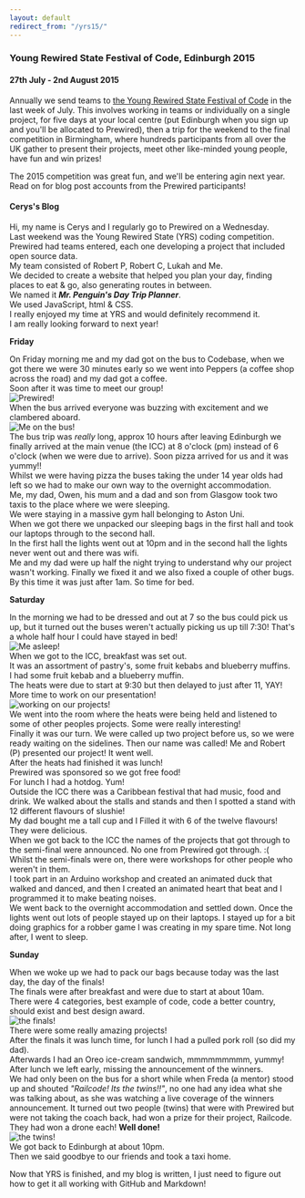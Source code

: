 ```yaml
---
layout: default
redirect_from: "/yrs15/"
---
```


### Young Rewired State Festival of Code, Edinburgh 2015

#### <span class="btn-big inner lighter color1-bg">27th July - 2nd August 2015</span>

Annually we send teams to [the Young Rewired State Festival of Code](http://festival.yrs.io) in the last week of July. This involves working in teams or individually on a single project, for five days at your local centre (put Edinburgh when you sign up and you'll be allocated to Prewired), then a trip for the weekend to the final competition in Birmingham, where hundreds participants from all over the UK gather to present their projects, meet other like-minded young people, have fun and win prizes!

The 2015 competition was great fun, and we'll be entering agin next year. Read on for blog post accounts from the Prewired participants!

#### Cerys's Blog

Hi, my name is Cerys and I regularly go to Prewired on a Wednesday.  
Last weekend was the Young Rewired State (YRS) coding competition.  
Prewired had teams entered, each one developing a project that included open source data.  
My team consisted of Robert P, Robert C, Lukah and Me.  
We decided to create a website that helped you plan your day, finding places to eat & go, also generating routes in between.  
We named it **_Mr. Penguin's Day Trip Planner_**.  
We used JavaScript, html & CSS.  
I really enjoyed my time at YRS and would definitely recommend it.  
I am really looking forward to next year!  

**Friday**

On Friday morning me and my dad got on the bus to Codebase, when we got there we were 30 minutes early so we went into Peppers (a coffee shop across the road) and my dad got a coffee.  
Soon after it was time to meet our group!  
![Prewired!](/img/yrs15/yrs15_our_group_75percent.jpg)  
When the bus arrived everyone was buzzing with excitement and we clambered aboard.  
![Me on the bus!](/img/yrs15/yrs15_on_the_bus_25percent.jpg)  
The bus trip was *really* long, approx 10 hours after leaving Edinburgh we finally arrived at the main venue (the ICC) at 8 o'clock (pm) instead of 6 o'clock (when we were due to arrive). 
Soon pizza arrived for us and it was yummy!!  
Whilst we were having pizza the buses taking the under 14 year olds had left so we had to make our own way to the overnight accommodation.  
Me, my dad, Owen, his mum and a dad and son from Glasgow took two taxis to the place where we were sleeping.  
We were staying in a massive gym hall belonging to Aston Uni.  
When we got there we unpacked our sleeping bags in the first hall and took our laptops through to the second hall.  
In the first hall the lights went out at 10pm and in the second hall the lights never went out and there was wifi.  
Me and my dad were up half the night trying to understand why our project wasn't working. Finally we fixed it and we also fixed a couple of other bugs. By this time it was just after 1am. So time for bed.  

**Saturday**

In the morning we had to be dressed and out at 7 so the bus could pick us up, but it turned out the buses weren't actually picking us up till 7:30! That's a whole half hour I could have stayed in bed!  
![Me asleep!](/img/yrs15/YRS15_sleepy_head_small.jpg)  
When we got to the ICC, breakfast was set out.  
It was an assortment of pastry's, some fruit kebabs and blueberry muffins.  
I had some fruit kebab and a blueberry muffin.  
The heats were due to start at 9:30 but then delayed to just after 11, YAY! More time to work on our presentation!  
![working on our projects!](/img/yrs15/yrsTwitter10.jpg)  
We went into the room where the heats were being held and listened to some of other peoples projects. Some were really interesting!  
Finally it was our turn. We were called up two project before us, so we were ready waiting on the sidelines. Then our name was called! Me and Robert (P) presented our project! It went well.  
After the heats had finished it was lunch!  
Prewired was sponsored so we got free food!  
For lunch I had a hotdog. Yum!  
Outside the ICC there was a Caribbean festival that had music, food and drink. We walked about the stalls and stands and then I spotted a stand with 12 different flavours of slushie!  
My dad bought me a tall cup and I Filled it with 6 of the twelve flavours! They were delicious.  
When we got back to the ICC the names of the projects that got through to the semi-final were announced. No one from Prewired got through. :(  
Whilst the semi-finals were on, there were workshops for other people who weren't in them.  
I took part in an Arduino workshop and created an animated duck that walked and danced, and then I created an animated heart that beat and I programmed it to make beating noises.  
We went back to the overnight accommodation and settled down. Once the lights went out lots of people stayed up on their laptops. I stayed up for a bit doing graphics for a robber game I was creating in my spare time. Not long after, I went to sleep.  

**Sunday**

When we woke up we had to pack our bags because today was the last day, the day of the finals!  
The finals were after breakfast and were due to start at about 10am.  
There were 4 categories, best example of code, code a better country, should exist and best design award.  
![the finals!](/img/yrs15/yrs15_finals_60percent.jpg)  
There were some really amazing projects!  
After the finals it was lunch time, for lunch I had a pulled pork roll (so did my dad).  
Afterwards I had an Oreo ice-cream sandwich, mmmmmmmmm, yummy!  
After lunch we left early, missing the announcement of the winners.  
We had only been on the bus for a short while when Freda (a mentor) stood up and shouted *"Railcode! Its the twins!!"*, no one had any idea what she was talking about, as she was watching a live coverage of the winners announcement. It turned out two people (twins) that were with Prewired but were not taking the coach back, had won a prize for their project, Railcode. They had won a drone each! **Well done!**  
![the twins!](/img/yrs15/yrsTwitter09.png)  
We got back to Edinburgh at about 10pm.  
Then we said goodbye to our friends and took a taxi home.  


Now that YRS is finished, and my blog is written, I just need to figure out how to get it all working with GitHub and Markdown!  
